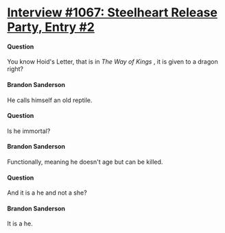 # [Interview #1067: Steelheart Release Party, Entry #2](https://www.theoryland.com/intvmain.php?i=1067#2)

#### Question

You know Hoid's Letter, that is in
*The Way of Kings*
, it is given to a dragon right?

#### Brandon Sanderson

He calls himself an old reptile.

#### Question

Is he immortal?

#### Brandon Sanderson

Functionally, meaning he doesn't age but can be killed.

#### Question

And it is a he and not a she?

#### Brandon Sanderson

It is a he.


